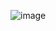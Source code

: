 
![image](https://github.com/Milanistov/DZhome/assets/164164134/716ecd46-de71-48b7-b4fa-3611ee66afea)
